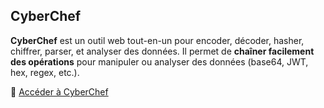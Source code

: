 
##  CyberChef

**CyberChef** est un outil web tout-en-un pour encoder, décoder, hasher, chiffrer, parser, et analyser des données. Il permet de **chaîner facilement des opérations** pour manipuler ou analyser des données (base64, JWT, hex, regex, etc.).

🔗 [Accéder à CyberChef](https://gchq.github.io/CyberChef/)
